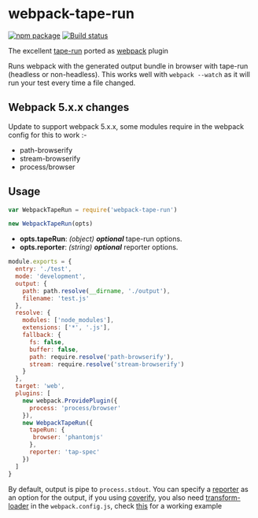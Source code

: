 # webpack-tape-run

[![npm package](https://img.shields.io/badge/npm-1.0.2-blue.svg)](https://www.npmjs.com/package/webpack-tape-run)
[![Build status](https://ci.appveyor.com/api/projects/status/5hk4mr4d50fd6ntm/branch/master?svg=true)](https://ci.appveyor.com/project/syarul/webpack-tape-run/branch/master)

The excellent [tape-run](https://github.com/juliangruber/tape-run) ported as [webpack](https://webpack.github.io/) plugin

Runs webpack with the generated output bundle in browser with tape-run (headless or non-headless). 
This works well with ```webpack --watch``` as it will run your test every time a file changed.

## Webpack 5.x.x changes

Update to support webpack 5.x.x, some modules require in the webpack config for this to work :-
- path-browserify
- stream-browserify
- process/browser

## Usage

```javascript
var WebpackTapeRun = require('webpack-tape-run')

new WebpackTapeRun(opts)
```
- **opts.tapeRun**: *(object)* ***optional*** tape-run options.
- **opts.reporter**: *(string)* ***optional*** reporter options.

```javascript
module.exports = {
  entry: './test',
  mode: 'development',
  output: {
    path: path.resolve(__dirname, './output'),
    filename: 'test.js'
  },
  resolve: {
    modules: ['node_modules'],
    extensions: ['*', '.js'],
    fallback: {
      fs: false,
      buffer: false,
      path: require.resolve('path-browserify'),
      stream: require.resolve('stream-browserify')
    }
  },
  target: 'web',
  plugins: [
    new webpack.ProvidePlugin({
      process: 'process/browser'
    }),
    new WebpackTapeRun({
      tapeRun: {
       browser: 'phantomjs'
      },
      reporter: 'tap-spec'
    })
  ]
}
```

By default, output is pipe to ```process.stdout```. You can specify a [reporter](https://github.com/sindresorhus/awesome-tap#reporters) as an option for the output, 
if you using [coverify](https://github.com/substack/coverify), you also need [transform-loader](https://github.com/webpack-contrib/transform-loader) in 
the ```webpack.config.js```, check [this](https://github.com/syarul/webpack-tape-run/blob/master/webpack.test.js) for a working example
